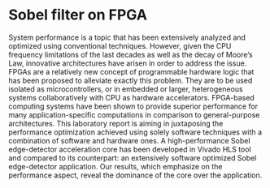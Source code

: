 # Sobel filter on FPGA
System performance is a topic that has been extensively analyzed and optimized using conventional techniques. However, given the CPU frequency limitations of the last decades as well as the decay of Moore’s Law, innovative architectures have arisen in order to address the issue. FPGAs are a relatively new concept of programmable hardware logic that has been proposed to alleviate exactly this problem. They are to be used isolated as microcontrollers, or in embedded or larger, heterogeneous systems collaboratively with CPU as hardware accelerators. FPGA-based computing systems have been shown to provide superior performance for many application-specific computations in comparison to general-purpose architectures. This laboratory report is aiming in juxtaposing the performance optimization achieved using solely software techniques with a combination of software and hardware ones. A high-performance Sobel edge-detector acceleration core has been developed in Vivado HLS tool and compared to its counterpart: an extensively software optimized Sobel edge-detector application. Our results, which emphasize on the performance aspect, reveal the dominance of the core over the application.
